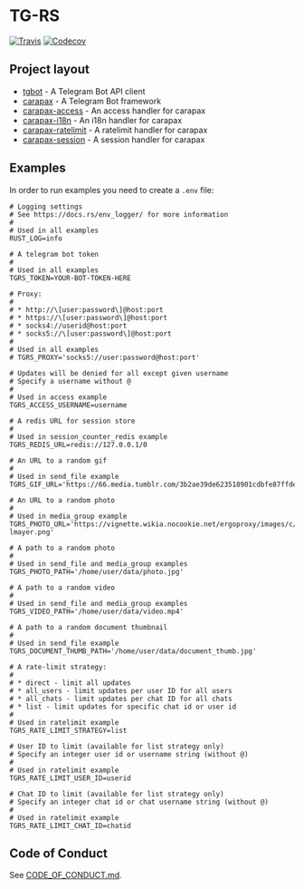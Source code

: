 # TG-RS

[![Travis](https://img.shields.io/travis/tg-rs/tg-rs/master.svg?style=flat-square)](https://travis-ci.org/tg-rs/tg-rs)
[![Codecov](https://img.shields.io/codecov/c/github/tg-rs/tg-rs.svg?style=flat-square)](https://codecov.io/gh/tg-rs/tg-rs)

## Project layout

- [tgbot](tgbot) - A Telegram Bot API client
- [carapax](carapax) - A Telegram Bot framework
- [carapax-access](carapax-access) - An access handler for carapax
- [carapax-i18n](carapax-i18n) - An i18n handler for carapax
- [carapax-ratelimit](carapax-ratelimit) - A ratelimit handler for carapax
- [carapax-session](carapax-session) - A session handler for carapax

## Examples

In order to run examples you need to create a `.env` file:

```
# Logging settings
# See https://docs.rs/env_logger/ for more information
#
# Used in all examples
RUST_LOG=info

# A telegram bot token
#
# Used in all examples
TGRS_TOKEN=YOUR-BOT-TOKEN-HERE

# Proxy:
#
# * http://\[user:password\]@host:port
# * https://\[user:password\]@host:port
# * socks4://userid@host:port
# * socks5://\[user:password\]@host:port
#
# Used in all examples
# TGRS_PROXY='socks5://user:password@host:port'

# Updates will be denied for all except given username
# Specify a username without @
#
# Used in access example
TGRS_ACCESS_USERNAME=username

# A redis URL for session store
#
# Used in session_counter_redis example
TGRS_REDIS_URL=redis://127.0.0.1/0

# An URL to a random gif
#
# Used in send_file example
TGRS_GIF_URL='https://66.media.tumblr.com/3b2ae39de623518901cdbfe87ffde31c/tumblr_mjq1rm7O6Q1racqsfo1_400.gif'

# An URL to a random photo
#
# Used in media_group example
TGRS_PHOTO_URL='https://vignette.wikia.nocookie.net/ergoproxy/images/c/c5/Re-lmayer.png'

# A path to a random photo
#
# Used in send_file and media_group examples
TGRS_PHOTO_PATH='/home/user/data/photo.jpg'

# A path to a random video
#
# Used in send_file and media_group examples
TGRS_VIDEO_PATH='/home/user/data/video.mp4'

# A path to a random document thumbnail
#
# Used in send_file example
TGRS_DOCUMENT_THUMB_PATH='/home/user/data/document_thumb.jpg'

# A rate-limit strategy:
#
# * direct - limit all updates
# * all_users - limit updates per user ID for all users
# * all_chats - limit updates per chat ID for all chats
# * list - limit updates for specific chat id or user id
#
# Used in ratelimit example
TGRS_RATE_LIMIT_STRATEGY=list

# User ID to limit (available for list strategy only)
# Specify an integer user id or username string (without @)
#
# Used in ratelimit example
TGRS_RATE_LIMIT_USER_ID=userid

# Chat ID to limit (available for list strategy only)
# Specify an integer chat id or chat username string (without @)
#
# Used in ratelimit example
TGRS_RATE_LIMIT_CHAT_ID=chatid

```

## Code of Conduct

See [CODE_OF_CONDUCT.md](CODE_OF_CONDUCT.md).
